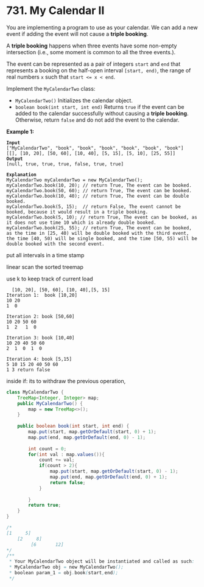 # 731. My Calendar II

You are implementing a program to use as your calendar. We can add a new event if adding the event will not cause a **triple booking**.

A **triple booking** happens when three events have some non-empty intersection (i.e., some moment is common to all the three events.).

The event can be represented as a pair of integers `start` and `end` that represents a booking on the half-open interval `[start, end)`, the range of real numbers `x` such that `start <= x < end`.

Implement the `MyCalendarTwo` class:

* `MyCalendarTwo()` Initializes the calendar object.
* `boolean book(int start, int end)` Returns `true` if the event can be added to the calendar successfully without causing a **triple booking**. Otherwise, return `false` and do not add the event to the calendar.

&#x20;

**Example 1:**

<pre><code><strong>Input
</strong>["MyCalendarTwo", "book", "book", "book", "book", "book", "book"]
[[], [10, 20], [50, 60], [10, 40], [5, 15], [5, 10], [25, 55]]
<strong>Output
</strong>[null, true, true, true, false, true, true]

<strong>Explanation
</strong>MyCalendarTwo myCalendarTwo = new MyCalendarTwo();
myCalendarTwo.book(10, 20); // return True, The event can be booked. 
myCalendarTwo.book(50, 60); // return True, The event can be booked. 
myCalendarTwo.book(10, 40); // return True, The event can be double booked. 
myCalendarTwo.book(5, 15);  // return False, The event cannot be booked, because it would result in a triple booking.
myCalendarTwo.book(5, 10); // return True, The event can be booked, as it does not use time 10 which is already double booked.
myCalendarTwo.book(25, 55); // return True, The event can be booked, as the time in [25, 40) will be double booked with the third event, the time [40, 50) will be single booked, and the time [50, 55) will be double booked with the second event.
</code></pre>

put all intervals in a time stamp

linear scan the sorted treemap

use k to keep track of current load

```
  [10, 20], [50, 60], [10, 40],[5, 15]
Iteration 1:  book [10,20]
10 20 
1  0

Iteration 2: book [50,60]
10 20 50 60
1  2   1  0

Iteration 3: book [10,40]
10 20 40 50 60
2  1  0  1  0

Iteration 4: book [5,15]
5 10 15 20 40 50 60
1 3 return false
```

inside if: its to withdraw the previous operation,

```java
class MyCalendarTwo {
    TreeMap<Integer, Integer> map;
    public MyCalendarTwo() {
        map = new TreeMap<>();
    }
    
    public boolean book(int start, int end) {
        map.put(start, map.getOrDefault(start, 0) + 1);
        map.put(end, map.getOrDefault(end, 0) - 1);
        
        int count = 0;
        for(int val : map.values()){
            count += val;
            if(count > 2){
                map.put(start, map.getOrDefault(start, 0) - 1);
                map.put(end, map.getOrDefault(end, 0) + 1);
                return false;
            }
                
        }
        return true;
    }
}

/* 
[1     5]
    [2     8]
         [6       12]
*/
/**
 * Your MyCalendarTwo object will be instantiated and called as such:
 * MyCalendarTwo obj = new MyCalendarTwo();
 * boolean param_1 = obj.book(start,end);
 */
```
